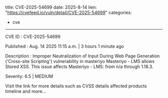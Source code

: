 
title: CVE-2025-54699
date: 2025-8-14
lien: "https://cvefeed.io/vuln/detail/CVE-2025-54699"
categories:
  - cve
---

CVE ID : CVE-2025-54699

Published :  Aug. 14
2025
11:15 a.m. | 3 hours
1 minute ago

Description : Improper Neutralization of Input During Web Page Generation ('Cross-site Scripting') vulnerability in masteriyo Masteriyo - LMS allows Stored XSS. This issue affects Masteriyo - LMS: from n/a through 1.18.3.

Severity: 6.5 | MEDIUM

Visit the link for more details
such as CVSS details
affected products
timeline
and more...
